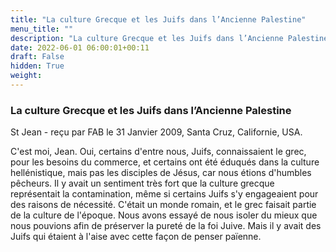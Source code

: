 ```yaml
---
title: "La culture Grecque et les Juifs dans l’Ancienne Palestine"
menu_title: ""
description: "La culture Grecque et les Juifs dans l’Ancienne Palestine"
date: 2022-06-01 06:00:01+00:11
draft: False
hidden: True
weight:
---
```

### La culture Grecque et les Juifs dans l’Ancienne Palestine

St Jean - reçu par FAB le 31 Janvier 2009, Santa Cruz, Californie, USA.

C'est moi, Jean.
Oui, certains d'entre nous, Juifs, connaissaient le grec, pour les besoins du commerce, et certains ont été éduqués dans la culture hellénistique, mais pas les disciples de Jésus, car nous étions d'humbles pêcheurs. Il y avait un sentiment très fort que la culture grecque représentait la contamination, même si certains Juifs s'y engageaient pour des raisons de nécessité.
C'était un monde romain, et le grec faisait partie de la culture de l'époque. Nous avons essayé de nous isoler du mieux que nous pouvions afin de préserver la pureté de la foi Juive. Mais il y avait des Juifs qui étaient à l'aise avec cette façon de penser païenne.